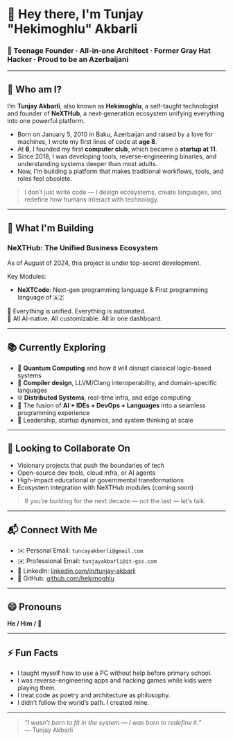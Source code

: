# 👋 Hey there, I'm Tunjay "Hekimoghlu" Akbarli

### 🧠 Teenage Founder · All-in-one Architect · Former Gray Hat Hacker · Proud to be an Azerbaijani

---

## 🚀 Who am I?

I’m **Tunjay Akbarli**, also known as **Hekimoghlu**, a self-taught technologist and founder of **NeXTHub**, a next-generation ecosystem unifying everything into one powerful platform.

- Born on January 5, 2010 in Baku, Azerbaijan and raised by a love for machines, I wrote my first lines of code at **age 8**.
- At **8**, I founded my first **computer club**, which became a **startup at 11**.
- Since 2018,  I was developing tools, reverse-engineering binaries, and understanding systems deeper than most adults.
- Now, I'm building a platform that makes traditional workflows, tools, and roles feel obsolete.

> I don’t just write code — I design ecosystems, create languages, and redefine how humans interact with technology.

---

## 🔭 What I'm Building

### **NeXTHub: The Unified Business Ecosystem**

As of August of 2024, this project is under top-secret development.

Key Modules:
- **NeXTCode**: Next-gen programming language & First programming language of 🇦🇿

📌 Everything is unified. Everything is automated.  
📌 All AI-native. All customizable. All in one dashboard.

---

## 📚 Currently Exploring

- 🔬 **Quantum Computing** and how it will disrupt classical logic-based systems
- 🧬 **Compiler design**, LLVM/Clang interoperability, and domain-specific languages
- 🌐 **Distributed Systems**, real-time infra, and edge computing
- 🧠 The fusion of **AI + IDEs + DevOps + Languages** into a seamless programming experience
- 🧭 Leadership, startup dynamics, and system thinking at scale

---

## 🤝 Looking to Collaborate On

- Visionary projects that push the boundaries of tech  
- Open-source dev tools, cloud infra, or AI agents  
- High-impact educational or governmental transformations  
- Ecosystem integration with NeXTHub modules (coming soon)

> If you’re building for the next decade — not the last — let’s talk.

---

## 📬 Connect With Me

- ✉️ Personal Email: `tuncayakberli@gmail.com`
- ✉️ Professional Email: `tunjayakbarli@it-gss.com`
- 💼 LinkedIn: [linkedin.com/in/tunjay-akbarli](https://linkedin.com/in/tunjay-akbarli) 
- 🧪 GitHub: [github.com/hekimoghlu](https://github.com/hekimoghlu)

---

## 😄 Pronouns  
**He / Him / 🚀**

---

## ⚡ Fun Facts

- I taught myself how to use a PC without help before primary school.
- I was reverse-engineering apps and hacking games while kids were playing them.
- I treat code as poetry and architecture as philosophy.
- I didn’t follow the world’s path. I created mine.

---

> _“I wasn’t born to fit in the system — I was born to redefine it.”_  
> — Tunjay Akbarli

